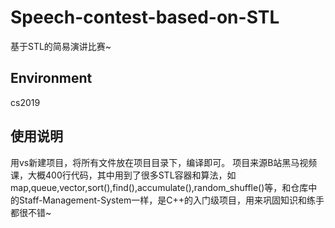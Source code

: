 # Speech-contest-based-on-STL
基于STL的简易演讲比赛~

## Environment
cs2019

## 使用说明
用vs新建项目，将所有文件放在项目目录下，编译即可。
项目来源B站黑马视频课，大概400行代码，其中用到了很多STL容器和算法，如map,queue,vector,sort(),find(),accumulate(),random_shuffle()等，和仓库中的Staff-Management-System一样，是C++的入门级项目，用来巩固知识和练手都很不错~
